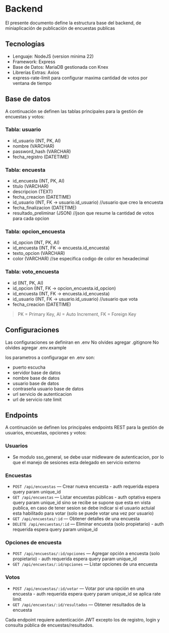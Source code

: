 # Backend
El presente documento define la estructura base del backend, de miniaplicación de publicación de encuestas publicas

## Tecnologías
- Lenguaje: NodeJS (version minima 22)
- Framework: Express
- Base de Datos: MariaDB gestionada con Knex
- Librerías Extras: Axios
- express-rate-limit para configurar maxima cantidad de votos por ventana de tiempo

## Base de datos
A continuación se definen las tablas principales para la gestión de encuestas y votos:

### Tabla: usuario
- id_usuario (INT, PK, AI)
- nombre (VARCHAR)
- password_hash (VARCHAR)
- fecha_registro (DATETIME)

### Tabla: encuesta
- id_encuesta (INT, PK, AI)
- titulo (VARCHAR)
- descripcion (TEXT)
- fecha_creacion (DATETIME)
- id_usuario (INT, FK -> usuario.id_usuario) //usuario que creo la encuesta
- fecha_finalizacion (DATETIME) 
- resultado_preliminar (JSON) //json que resume la cantidad de votos para cada opcion

### Tabla: opcion_encuesta
- id_opcion (INT, PK, AI)
- id_encuesta (INT, FK -> encuesta.id_encuesta)
- texto_opcion (VARCHAR)
- color (VARCHAR) //se especifica codigo de color en hexadecimal

### Tabla: voto_encuesta
- id (INT, PK, AI)
- id_opcion (INT, FK -> opcion_encuesta.id_opcion)
- id_encuesta (INT, FK -> encuesta.id_encuesta) 
- id_usuario (INT, FK -> usuario.id_usuario) //usuario que vota
- fecha_creacion (DATETIME)

> PK = Primary Key, AI = Auto Increment, FK = Foreign Key

## Configuraciones
Las configuraciones se definiran en .env
No olvides agregar .gitignore
No olvides agregar .env.example

los parametros a configuragar en .env son:
- puerto escucha
- servidor base de datos
- nombre base de datos
- usuario base de datos
- contraseña usuario base de datos
- url servicio de autenticacion
- url de servicio rate limit

## Endpoints
A continuación se definen los principales endpoints REST para la gestión de usuarios, encuestas, opciones y votos:

### Usuarios
- Se modulo sso_general, se debe usar midleware de autenticacion, por lo que el manejo de sesiones esta delegado en servicio externo

### Encuestas
- `POST /api/encuestas` — Crear nueva encuesta - auth requerida espera query param unique_id
- `GET /api/encuestas` — Listar encuestas públicas - auth optativa espera query param unique_id sino se recibe se supone que esta en vista publica, en caso de tener sesion se debe indicar si el usuario actuial esta habilitado para votar (solo se puede votar una vez por usuario)
- `GET /api/encuestas/:id` — Obtener detalles de una encuesta
- `DELETE /api/encuestas/:id` — Eliminar encuesta (solo propietario) - auth requerida espera query param unique_id

### Opciones de encuesta
- `POST /api/encuestas/:id/opciones` — Agregar opción a encuesta (solo propietario)  - auth requerida espera query param unique_id
- `GET /api/encuestas/:id/opciones` — Listar opciones de una encuesta

### Votos
- `POST /api/encuestas/:id/votar` — Votar por una opción en una encuesta - auth requerida espera query param unique_id  se aplica rate limit
- `GET /api/encuestas/:id/resultados` — Obtener resultados de la encuesta

Cada endpoint requiere autenticación JWT excepto los de registro, login y consulta pública de encuestas/resultados.
